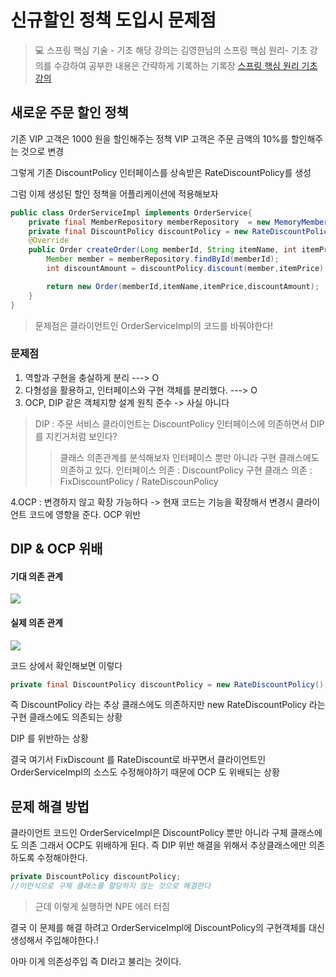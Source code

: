 # 신규할인 정책 도입시 문제점

> 💻 스프링 핵심 기술 - 기초
해당 강의는 김영한님의 스프링 핵심 원리- 기초 강의를 수강하여 공부한 내용은 간략하게 기록하는 기록장
[스프링 핵심 원리 기초 강의](https://www.inflearn.com/course/%EC%8A%A4%ED%94%84%EB%A7%81-%ED%95%B5%EC%8B%AC-%EC%9B%90%EB%A6%AC-%EA%B8%B0%EB%B3%B8%ED%8E%B8#)

## 새로운 주문 할인 정책
기존 VIP  고객은 1000 원을 할인해주는 정책
VIP 고객은 주문 금액의 10%를 할인해주는 것으로 변경

그렇게 기존 DiscountPolicy 인터페이스를 상속받은 RateDiscountPolicy를 생성

그럼 이제 생성된 할인 정책을 어플리케이션에 적용해보자

```java
public class OrderServiceImpl implements OrderService{
    private final MemberRepository memberRepository  = new MemoryMemberRepository();
    private final DiscountPolicy discountPolicy = new RateDiscountPolicy();
    @Override
    public Order createOrder(Long memberId, String itemName, int itemPrice) {
        Member member = memberRepository.findById(memberId);
        int discountAmount = discountPolicy.discount(member,itemPrice);

        return new Order(memberId,itemName,itemPrice,discountAmount);
    }
}
```

> 문제점은 클라이언트인 OrderServiceImpl의 코드를 바꿔야한다!

### 문제점
1. 역할과 구현을 충실하게 분리 ---> O
2. 다형성을 활용하고, 인터페이스와 구현 객체를 분리했다. ---> O
3. OCP, DIP 같은 객체지향 설계 원칙 준수
-> 사실 아니다
> DIP : 주문 서비스 클라이언트는 DiscountPolicy 인터페이스에 의존하면서 DIP 를 지킨거처럼 보인다?
>> 클래스 의존관계를 분석해보자
인터페이스 뿐만 아니라 구현 클래스에도 의존하고 있다.
인터페이스 의존 : DiscountPolicy
구현 클래스 의존 : FixDiscountPolicy / RateDiscounPolicy

4.OCP : 변경하지 않고 확장 가능하다
-> 현재 코드는 기능을 확장해서 변경시 클라이언트 코드에 영향을 준다. OCP 위반


## DIP & OCP 위배

#### 기대 의존 관계
![](https://velog.velcdn.com/images/kimdodo/post/3f2364e0-71ac-4e74-8097-6606f47b113c/image.png)
#### 실제 의존 관계
![](https://velog.velcdn.com/images/kimdodo/post/bbebf0dc-b09c-4c7c-9cd8-c051b1999182/image.png)

코드 상에서 확인해보면 이렇다
```java
private final DiscountPolicy discountPolicy = new RateDiscountPolicy();
```
즉 DiscountPolicy 라는 추상 클래스에도 의존하지만 new RateDiscountPolicy 라는 구현 클래스에도 의존되는 상황

DIP 를 위반하는 상황

결국 여기서 FixDiscount 를 RateDiscount로 바꾸면서 클라이언트인 OrderServiceImpl의 소스도 수정해야하기 때문에 OCP 도 위배되는 상황

## 문제 해결 방법
클라이언트 코드인 OrderServiceImpl은 DiscountPolicy 뿐만 아니라 구체 클래스에도 의존
그래서 OCP도 위배하게 된다. 즉 DIP 위반 해결을 위해서 추상클래스에만 의존하도록 수정해야한다.
```java
private DiscountPolicy discountPolicy;
//이런식으로 구체 클래스를 할당하지 않는 것으로 해결한다
```
> 근데 이렇게 실행하면 NPE 에러 터짐

결국 이 문제를 해결 하려고 OrderServiceImpl에 DiscountPolicy의 구현객체를 대신 생성해서 주입해야한다.!

아마 이게 의존성주입 즉 DI라고 불리는 것이다.